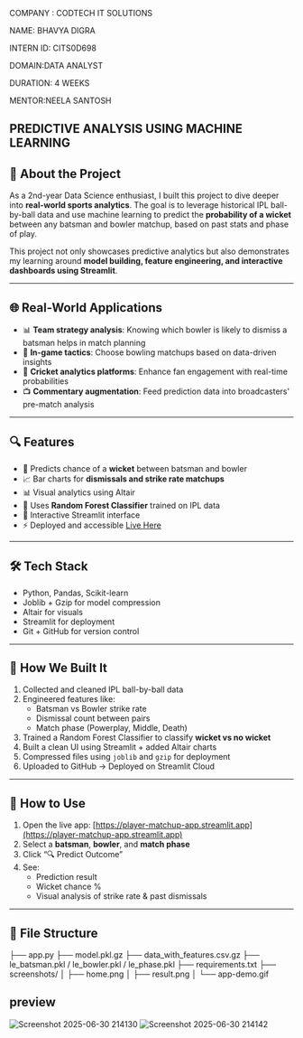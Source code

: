 COMPANY : CODTECH IT SOLUTIONS 

NAME: BHAVYA DIGRA 

INTERN ID: CITS0D698

DOMAIN:DATA ANALYST 

DURATION: 4 WEEKS 

MENTOR:NEELA SANTOSH


##  PREDICTIVE ANALYSIS USING MACHINE LEARNING

## 🧠 About the Project

As a 2nd-year Data Science enthusiast, I built this project to dive deeper into **real-world sports analytics**. The goal is to leverage historical IPL ball-by-ball data and use machine learning to predict the **probability of a wicket** between any batsman and bowler matchup, based on past stats and phase of play.

This project not only showcases predictive analytics but also demonstrates my learning around **model building, feature engineering, and interactive dashboards using Streamlit**.

---

## 🌐 Real-World Applications

- 📊 **Team strategy analysis**: Knowing which bowler is likely to dismiss a batsman helps in match planning  
- 🎯 **In-game tactics**: Choose bowling matchups based on data-driven insights  
- 🧠 **Cricket analytics platforms**: Enhance fan engagement with real-time probabilities  
- 📺 **Commentary augmentation**: Feed prediction data into broadcasters' pre-match analysis

---

## 🔍 Features

- 🎯 Predicts chance of a **wicket** between batsman and bowler
- 📈 Bar charts for **dismissals and strike rate matchups**
- 📊 Visual analytics using Altair
- 🔮 Uses **Random Forest Classifier** trained on IPL data
- 🧪 Interactive Streamlit interface
- ⚡ Deployed and accessible [Live Here](https://player-matchup-app.streamlit.app)

---

## 🛠️ Tech Stack

- Python, Pandas, Scikit-learn
- Joblib + Gzip for model compression
- Altair for visuals
- Streamlit for deployment
- Git + GitHub for version control

---

## 🚀 How We Built It

1. Collected and cleaned IPL ball-by-ball data  
2. Engineered features like:
   - Batsman vs Bowler strike rate  
   - Dismissal count between pairs  
   - Match phase (Powerplay, Middle, Death)  
3. Trained a Random Forest Classifier to classify **wicket vs no wicket**
4. Built a clean UI using Streamlit + added Altair charts
5. Compressed files using `joblib` and `gzip` for deployment
6. Uploaded to GitHub → Deployed on Streamlit Cloud

---

## 🧪 How to Use

1. Open the live app: [https://player-matchup-app.streamlit.app](https://player-matchup-app.streamlit.app)  
2. Select a **batsman**, **bowler**, and **match phase**
3. Click “🔍 Predict Outcome”
4. See:
   - Prediction result
   - Wicket chance %
   - Visual analysis of strike rate & past dismissals

---

## 📁 File Structure

├── app.py
├── model.pkl.gz
├── data_with_features.csv.gz
├── le_batsman.pkl / le_bowler.pkl / le_phase.pkl
├── requirements.txt
├── screenshots/
│ ├── home.png
│ ├── result.png
│ └── app-demo.gif

## preview 
![Screenshot 2025-06-30 214130](https://github.com/user-attachments/assets/da6173ae-d61d-48a2-8a59-a5cdef76c8a8)
![Screenshot 2025-06-30 214142](https://github.com/user-attachments/assets/104eb577-511e-40ef-b05c-8b69c91a69dd)





